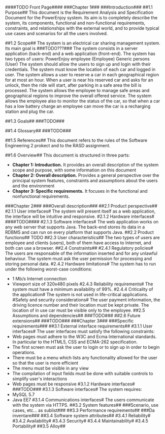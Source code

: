 ####TODO Front Page####
###Chapter 1###
###Introduction###
##1.1 Purpose##
This document is the Requirement Analysis and Specification Document for
the PowerEnjoy system. Its aim is to completely describe the system,
its components, functional and non-functional requirements, constraints, and
relationships with the external world, and to provide typical use cases and
scenarios for all the users involved.

##1.2 Scope##
The system is an electrical car sharing management system.
Its main goal is ###TODO???###
The system consists in a server application (back-end) and a web application (front-end).
The system has two types of users:
	PowerEnjoy employee (Employee)
	Generic persons (User)
The system should allow the users to sign up and login with their credentials.
The system must know the location of each car and logged in user.
The system allows a user to reserve a car in each geographical region for at most an hour.
When a user is near his reserved car and asks for an unlock, then the ride will start,
after parking in a safe area the bill is processed.
The system allows the employee to manage safe areas and geographical regions to improve the overall offered service.
The system allows the employee also to monitor the status of the car, so that when a car has a
low battery charge an employee can move the car is a recharging station and plug the car.

##1.3 Goals##
###TODO###

##1.4 Glossary##
###TODO###

##1.5 References##
This document refers to the rules of the Software Engineering 2 prokect and to the RASD assignment.

##1.6 Overview##
This document is structured in three parts:
* **Chapter 1: Introduction.** It provides an overall description of the system scope and purpose, with some information on this document
* **Chapter 2: Overall description.** Provides a general perspective over the principal system features, constraints and assumptions about the users and the environment
* **Chapter 3: Specific requirements.** It focuses in the functional and nonfunctional requirements.

###Chapter 2###
###Overall description###
##2.1 Product perspective##
#2.1.1 User interfaces#
The system will present itself as a web application, the interface will be intuitive and responsive.
#2.1.2 Hardware interfaces#
####TODO####
#2.1.3 Software interfaces#
The web application works on any web server that supports Java.
The back-end stores its data in a RDBMS and can run on every platform that supports Java.
##2.2 Product functions##
TODO
##2.3 User characteristics##
The two types of users are employee and clients (users), both of them have access to Internet, and both can use a browser.
##2.4 Constraints##
#2.4.1 Regulatory policies#
The users are responsable of the information inserted and for any unlawful behaviour.
The system must ask the user permission for processing and storing personal data.
#2.4.2 Hardware limitations#
The system has to run under the following worst-case conditions:
* 1 Mb/s Internet connection
* Viewport size of 320x480 pixels
#2.4.3 Reliability requirements#
The system must have a minimum availability of 99%.
#2.4.4 Criticality of the application#
The system is not used in life-critical applications.
#Safety and security considerations#
The user payment information, the driving licence number and their location must be kept private.
The location of in use car must be visible only to the employee.
##2.5 Assumptions and dependencies##
###TODO###
##2.6 Future extensions##
###TODO###
###Chapter 3###
###Specific requirements###
##3.1 External interface requirements##
#3.1.1 User interfaces#
The user interfaces must satisfy the following constraints:
* Web pages must adhere to the W3C and Ecma International standards. In particular to the HTML5, CSS and ECMA-262 specification.
* The first screen must ask the user to login or to sign up in order to begin operations.
* There must be a menu which lists any functionality allowed for the user so that the user is more efficient
* The menu must be visible in any view
* The compilation of input fields must be done with suitable controls to simplify user's interactions
* Web pages must be responsive
#3.1.2 Hardware interfaces#
###TODO###
#3.1.3 Software interfaces#
The system requires:
* MySQL 5.7
* Java EE7
#3.1.4 Communications interfaces#
The users communicate with the system via HTTPS.
##3.2 System features##
###Scenario, use cases, etc... as sublist###
##3.3 Performance requirements##
###Da inventare###
##3.4 Software system attributes##
#3.4.1 Reliability#
#3.4.2 Availability#
#3.4.3 Security#
#3.4.4 Maintainability#
#3.4.5 Portability#
##3.5 Alloy##